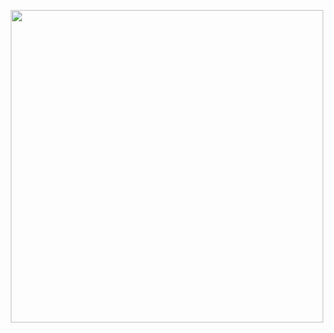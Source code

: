 <p align="center"><img width="500" src="https://user-images.githubusercontent.com/51734162/145046345-40474b33-b319-4722-9229-0f289ec5f854.gif"></p>

